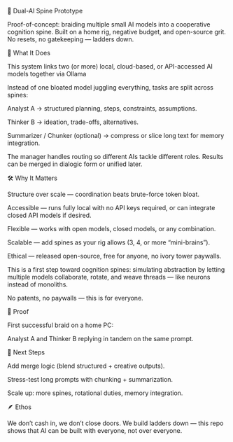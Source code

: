 🧠 Dual-AI Spine Prototype

Proof-of-concept: braiding multiple small AI models into a cooperative cognition spine.
Built on a home rig, negative budget, and open-source grit. No resets, no gatekeeping — ladders down.

🚀 What It Does

This system links two (or more) local, cloud-based, or API-accessed AI models together via Ollama

Instead of one bloated model juggling everything, tasks are split across spines:

Analyst A → structured planning, steps, constraints, assumptions.

Thinker B → ideation, trade-offs, alternatives.

Summarizer / Chunker (optional) → compress or slice long text for memory integration.

The manager handles routing so different AIs tackle different roles. Results can be merged in dialogic form or unified later.

🛠️ Why It Matters

Structure over scale — coordination beats brute-force token bloat.

Accessible — runs fully local with no API keys required, or can integrate closed API models if desired.

Flexible — works with open models, closed models, or any combination.

Scalable — add spines as your rig allows (3, 4, or more “mini-brains”).

Ethical — released open-source, free for anyone, no ivory tower paywalls.

This is a first step toward cognition spines: simulating abstraction by letting multiple models collaborate, rotate, and weave threads — like neurons instead of monoliths.

No patents, no paywalls — this is for everyone.

📸 Proof

First successful braid on a home PC:

Analyst A and Thinker B replying in tandem on the same prompt.

🔮 Next Steps

Add merge logic (blend structured + creative outputs).

Stress-test long prompts with chunking + summarization.

Scale up: more spines, rotational duties, memory integration.

🪶 Ethos

We don’t cash in, we don’t close doors.
We build ladders down — this repo shows that AI can be built with everyone, not over everyone.
